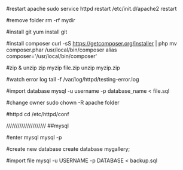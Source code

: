 #restart apache
sudo service httpd restart
/etc/init.d/apache2 restart

#remove folder
rm -rf mydir

#install git 
yum install git

#install composer
curl -sS https://getcomposer.org/installer | php
mv composer.phar /usr/local/bin/composer
alias composer='/usr/local/bin/composer'

#zip & unzip
zip myzip file.zip
unzip myzip.zip

#watch error log
tail -f /var/log/httpd/testing-error.log

#import database
mysql -u username -p database_name < file.sql

#change owner 
sudo chown -R apache folder

#httpd
cd /etc/httpd/conf

/////////////////////
##mysql 

#enter mysql 
mysql -p

#create new database
create database mygallery;

#import file 
mysql -u USERNAME -p DATABASE < backup.sql



